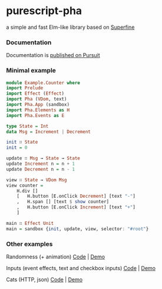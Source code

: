 # purescript-pha
a simple and fast Elm-like library based on [Superfine](https://github.com/jorgebucaran/superfine)

### Documentation
Documentation is [published on Pursuit](https://pursuit.purescript.org/packages/purescript-pha)

### Minimal example
```purescript
module Example.Counter where
import Prelude
import Effect (Effect)
import Pha (VDom, text)
import Pha.App (sandbox)
import Pha.Elements as H
import Pha.Events as E

type State = Int
data Msg = Increment | Decrement

init ∷ State
init = 0

update ∷ Msg → State → State
update Increment n = n + 1
update Decrement n = n - 1

view ∷ State → VDom Msg
view counter = 
    H.div []
    [   H.button [E.onClick Decrement] [text "-"]
    ,   H.span [] [text $ show counter]
    ,   H.button [E.onClick Increment] [text "+"]
    ]

main ∷ Effect Unit
main = sandbox {init, update, view, selector: "#root"}
```

### Other examples

Randomness (+ animation) [Code](https://github.com/gbagan/purescript-pha-examples/blob/master/src/Random.purs) |  [Demo](https://gbagan.github.io/purescript-pha//ex-random.html)

Inputs (event effects, text and checkbox inputs) [Code](https://github.com/gbagan/purescript-pha-examples/blob/master/src/Inputs.purs) | [Demo](https://gbagan.github.io/purescript-pha//ex-inputs.html)

Cats (HTTP, json) [Code](https://github.com/gbagan/purescript-pha-examples/blob/master/src/Cats.purs) | [Demo](https://gbagan.github.io/purescript-pha//ex-cats.html)
